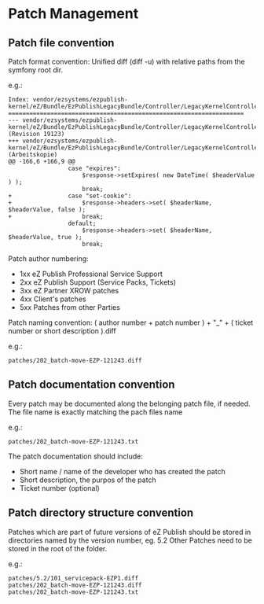 # Patch Management

## Patch file convention

Patch format convention: Unified diff (diff -u) with relative paths from the symfony root dir.

e.g.:
```
Index: vendor/ezsystems/ezpublish-kernel/eZ/Bundle/EzPublishLegacyBundle/Controller/LegacyKernelController.php
===================================================================
--- vendor/ezsystems/ezpublish-kernel/eZ/Bundle/EzPublishLegacyBundle/Controller/LegacyKernelController.php	(Revision 19123)
+++ vendor/ezsystems/ezpublish-kernel/eZ/Bundle/EzPublishLegacyBundle/Controller/LegacyKernelController.php	(Arbeitskopie)
@@ -166,6 +166,9 @@
                 case "expires":
                     $response->setExpires( new DateTime( $headerValue ) );
                     break;
+                case "set-cookie":
+                    $response->headers->set( $headerName, $headerValue, false );
+                    break;
                 default;
                     $response->headers->set( $headerName, $headerValue, true );
                     break;
```

Patch author numbering:

* 1xx eZ Publish Professional Service Support
* 2xx eZ Publish Support (Service Packs, Tickets)
* 3xx eZ Partner XROW patches
* 4xx Client's patches
* 5xx Patches from other Parties

Patch naming convention: 
( author number + patch number ) + "_" +  ( ticket number or short description ).diff

e.g.:
```
patches/202_batch-move-EZP-121243.diff
```

## Patch documentation convention
Every patch may be documented along the belonging patch file, if needed. The file name is exactly matching the pach files name

e.g.:
```
patches/202_batch-move-EZP-121243.txt
```

The patch documentation should include:

- Short name / name of the developer who has created the patch
- Short description, the purpos of the patch
- Ticket number (optional)

## Patch directory structure convention

Patches which are part of future versions of eZ Publish should be stored in 
directories named by the version number, eg. 5.2
Other Patches need to be stored in the root of the folder.

e.g.:
```
patches/5.2/101_servicepack-EZP1.diff
patches/202_batch-move-EZP-121243.diff
patches/202_batch-move-EZP-121243.txt
```
